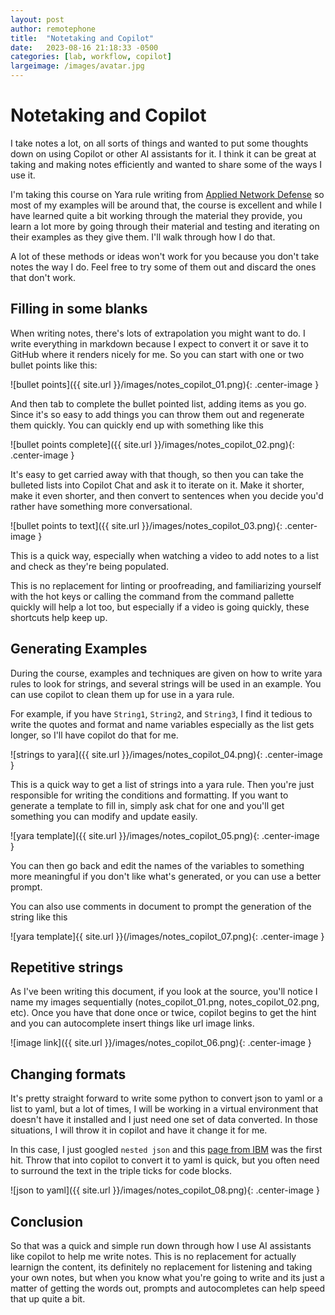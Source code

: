 ```yaml
---
layout: post
author: remotephone
title:  "Notetaking and Copilot"
date:   2023-08-16 21:18:33 -0500
categories: [lab, workflow, copilot]
largeimage: /images/avatar.jpg
---
```


# Notetaking and Copilot

I take notes a lot, on all sorts of things and wanted to put some thoughts down on using Copilot or other AI assistants for it. I think it can be great at taking and making notes efficiently and wanted to share some of the ways I use it.

I'm taking this course on Yara rule writing from [Applied Network Defense](https://www.networkdefense.co/courses/yara/) so most of my examples will be around that, the course is excellent and while I have learned quite a bit working through the material they provide, you learn a lot more by going through their material and testing and iterating on their examples as they give them. I'll walk through how I do that.

A lot of these methods or ideas won't work for you because you don't take notes the way I do. Feel free to try some of them out and discard the ones that don't work.

## Filling in some blanks

When writing notes, there's lots of extrapolation you might want to do. I write everything in markdown because I expect to convert it or save it to GitHub where it renders nicely for me. So you can start with one or two bullet points like this:

![bullet points]({{ site.url }}/images/notes_copilot_01.png){: .center-image }

And then tab to complete the bullet pointed list, adding items as you go. Since it's so easy to add things you can throw them out and regenerate them quickly. You can quickly end up with something like this

![bullet points complete]({{ site.url }}/images/notes_copilot_02.png){: .center-image }

It's easy to get carried away with that though, so then you can take the bulleted lists into Copilot Chat and ask it to iterate on it. Make it shorter, make it even shorter, and then convert to sentences when you decide you'd rather have something more conversational.

![bullet points to text]({{ site.url }}/images/notes_copilot_03.png){: .center-image }

This is a quick way, especially when watching a video to add notes to a list and check as they're being populated.

This is no replacement for linting or proofreading, and familiarizing yourself with the hot keys or calling the command from the command pallette quickly will help a lot too, but especially if a video is going quickly, these shortcuts help keep up.

## Generating Examples

During the course, examples and techniques are given on how to write yara rules to look for strings, and several strings will be used in an example. You can use copilot to clean them up for use in a yara rule.

For example, if you have `String1`, `String2`, and `String3`, I find it tedious to write the quotes and format and name variables especially as the list gets longer, so I'll have copilot do that for me.

![strings to yara]({{ site.url }}/images/notes_copilot_04.png){: .center-image }

This is a quick way to get a list of strings into a yara rule. Then you're just responsible for writing the conditions and formatting. If you want to generate a template to fill in, simply ask chat for one and you'll get something you can modify and update easily.

![yara template]({{ site.url }}/images/notes_copilot_05.png){: .center-image }

You can then go back and edit the names of the variables to something more meaningful if you don't like what's generated, or you can use a better prompt.

You can also use comments in document to prompt the generation of the string like this

![yara template]{{ site.url }}(/images/notes_copilot_07.png){: .center-image }

## Repetitive strings

As I've been writing this document, if you look at the source, you'll notice I name my images sequentially (notes_copilot_01.png, notes_copilot_02.png, etc). Once you have that done once or twice, copilot begins to get the hint and you can autocomplete insert things like url image links.

![image link]({{ site.url }}/images/notes_copilot_06.png){: .center-image }

## Changing formats

It's pretty straight forward to write some python to convert json to yaml or a list to yaml, but a lot of times, I will be working in a virtual environment that doesn't have it installed and I just need one set of data converted. In those situations, I will throw it in copilot and have it change it for me.

In this case, I just googled `nested json` and this [page from IBM](https://www.ibm.com/docs/no/db2/11.5?topic=documents-json-nested-objects) was the first hit. Throw that into copilot to convert it to yaml is quick, but you often need to surround the text in the triple ticks for code blocks.

![json to yaml]({{ site.url }}/images/notes_copilot_08.png){: .center-image }

## Conclusion

So that was a quick and simple run down through how I use AI assistants like copilot to help me write notes. This is no replacement for actually learnign the content, its definitely no replacement for listening and taking your own notes, but when you know what you're going to write and its just a matter of getting the words out, prompts and autocompletes can help speed that up quite a bit.